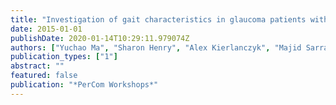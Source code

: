 ```yaml
---
title: "Investigation of gait characteristics in glaucoma patients with a shoe-integrated sensing system"
date: 2015-01-01
publishDate: 2020-01-14T10:29:11.979074Z
authors: ["Yuchao Ma", "Sharon Henry", "Alex Kierlanczyk", "Majid Sarrafzadeh", "Joseph Caprioli", "Kouros Nouri-Mahdavi", "Hassan Ghasemzadeh", "Navid Amini"]
publication_types: ["1"]
abstract: ""
featured: false
publication: "*PerCom Workshops*"
---
```


